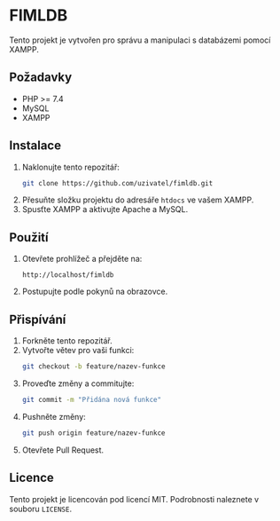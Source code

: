 # FIMLDB

Tento projekt je vytvořen pro správu a manipulaci s databázemi pomocí XAMPP.

## Požadavky

- PHP >= 7.4
- MySQL
- XAMPP

## Instalace

1. Naklonujte tento repozitář:
    ```bash
    git clone https://github.com/uzivatel/fimldb.git
    ```
2. Přesuňte složku projektu do adresáře `htdocs` ve vašem XAMPP.
3. Spusťte XAMPP a aktivujte Apache a MySQL.

## Použití

1. Otevřete prohlížeč a přejděte na:
    ```
    http://localhost/fimldb
    ```
2. Postupujte podle pokynů na obrazovce.

## Přispívání

1. Forkněte tento repozitář.
2. Vytvořte větev pro vaši funkci:
    ```bash
    git checkout -b feature/nazev-funkce
    ```
3. Proveďte změny a commitujte:
    ```bash
    git commit -m "Přidána nová funkce"
    ```
4. Pushněte změny:
    ```bash
    git push origin feature/nazev-funkce
    ```
5. Otevřete Pull Request.

## Licence

Tento projekt je licencován pod licencí MIT. Podrobnosti naleznete v souboru `LICENSE`.